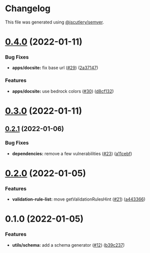 # Changelog

This file was generated using [@jscutlery/semver](https://github.com/jscutlery/semver).

# [0.4.0](https://github.com/BedrockStreaming/forms/compare/v0.3.0...v0.4.0) (2022-01-11)


### Bug Fixes

* **apps/docsite:** fix base url ([#29](https://github.com/BedrockStreaming/forms/issues/29)) ([2a37147](https://github.com/BedrockStreaming/forms/commit/2a37147f2ae5ca335d4a4a095d1267794eb66b64))


### Features

* **apps/docsite:** use bedrock colors ([#30](https://github.com/BedrockStreaming/forms/issues/30)) ([d8cf132](https://github.com/BedrockStreaming/forms/commit/d8cf1329b0d7bff8fc09327840df8058841945c3))



# [0.3.0](https://github.com/BedrockStreaming/forms/compare/v0.2.1...v0.3.0) (2022-01-11)



## [0.2.1](https://github.com/BedrockStreaming/forms/compare/v0.2.0...v0.2.1) (2022-01-06)


### Bug Fixes

* **dependencies:** remove a few vulnerabilities ([#23](https://github.com/BedrockStreaming/forms/issues/23)) ([a11cebf](https://github.com/BedrockStreaming/forms/commit/a11cebf9bbb0bbff0fd409def1dba1b858880582))



# [0.2.0](https://github.com/BedrockStreaming/forms/compare/v0.1.0...v0.2.0) (2022-01-05)


### Features

* **validation-rule-list:** move getValidationRulesHint ([#21](https://github.com/BedrockStreaming/forms/issues/21)) ([a443366](https://github.com/BedrockStreaming/forms/commit/a443366d84fa3753dc3e6f3980fbe737f05e6e09))



# 0.1.0 (2022-01-05)


### Features

* **utils/schema:** add a schema generator ([#12](https://github.com/BedrockStreaming/forms/issues/12)) ([b39c237](https://github.com/BedrockStreaming/forms/commit/b39c23798435ba4c92e9613a00ec73996eba8171))
